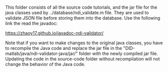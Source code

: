 This folder consists of all the source code tutorials, and the jar file for the java classes used by ../database/ndi_validate.m file. They are used to validate JSON file before storing them into the database. Use the following link the read the javadoc:

https://zhaoy17.github.io/javadoc-ndi-validator/

Note that if you want to make changes to the original java classes, you have to recompile the Java code and replace the jar file in the "DID-matlab/java/ndi-validator-java/jar/" folder with the newly compiled jar file. Updating the code in the source-code folder without recompilation will not change the behavior of the Java code.
